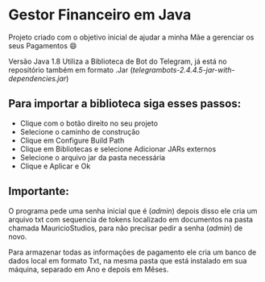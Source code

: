 # Gestor Financeiro em Java
 Projeto criado com o objetivo inicial de ajudar a minha Mãe a gerenciar os seus Pagamentos :smile:

Versão Java 1.8
Utiliza a Biblioteca de Bot do Telegram, já está no repositório também em formato .Jar (_telegrambots-2.4.4.5-jar-with-dependencies.jar_)

## Para importar a biblioteca siga esses passos:

- Clique com o botão direito no seu projeto
- Selecione o caminho de construção
- Clique em Configure Build Path
- Clique em Bibliotecas e selecione Adicionar JARs externos
- Selecione o arquivo jar da pasta necessária
- Clique e Aplicar e Ok

## Importante:

O programa pede uma senha inicial que é (_admin_) depois disso ele cria um arquivo txt com sequencia de tokens localizado em documentos na pasta chamada MauricioStudios, para não precisar pedir a senha (_admin_) de novo.

Para armazenar todas as informações de pagamento ele cria um banco de dados local em formato Txt, na mesma pasta que está instalado em sua máquina, separado em Ano e depois em Mêses.
